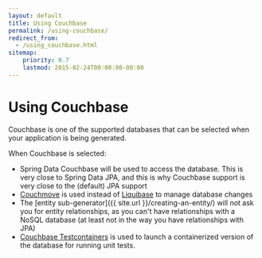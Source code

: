 ```yaml
---
layout: default
title: Using Couchbase
permalink: /using-couchbase/
redirect_from:
  - /using_couchbase.html
sitemap:
    priority: 0.7
    lastmod: 2015-02-24T00:00:00-00:00
---
```


# <i class="fa fa-database"></i> Using Couchbase

Couchbase is one of the supported databases that can be selected when your application is being generated.

When Couchbase is selected:

*   Spring Data Couchbase will be used to access the database. This is very close to Spring Data JPA, and this is why Couchbase support is very close to the (default) JPA support
*   [Couchmove](https://github.com/differentway/couchmove) is used instead of [Liquibase](http://www.liquibase.org/) to manage database changes
*   The [entity sub-generator]({{ site.url }}/creating-an-entity/) will not ask you for entity relationships, as you can't have relationships with a NoSQL database (at least not in the way you have relationships with JPA)
*   [Couchbase Testcontainers](https://github.com/differentway/testcontainers-java-module-couchbase) is used to launch a containerized version of the database for running unit tests.

<br/><br/><br/><br/><br/><br/><br/><br/><br/><br/>
